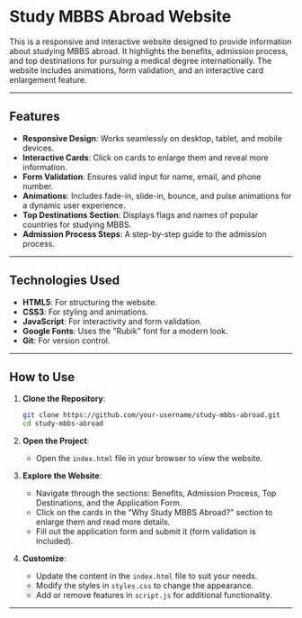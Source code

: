 # Study MBBS Abroad Website


This is a responsive and interactive website designed to provide information about studying MBBS abroad. It highlights the benefits, admission process, and top destinations for pursuing a medical degree internationally. The website includes animations, form validation, and an interactive card enlargement feature.

---

## Features

- **Responsive Design**: Works seamlessly on desktop, tablet, and mobile devices.
- **Interactive Cards**: Click on cards to enlarge them and reveal more information.
- **Form Validation**: Ensures valid input for name, email, and phone number.
- **Animations**: Includes fade-in, slide-in, bounce, and pulse animations for a dynamic user experience.
- **Top Destinations Section**: Displays flags and names of popular countries for studying MBBS.
- **Admission Process Steps**: A step-by-step guide to the admission process.

---

## Technologies Used

- **HTML5**: For structuring the website.
- **CSS3**: For styling and animations.
- **JavaScript**: For interactivity and form validation.
- **Google Fonts**: Uses the "Rubik" font for a modern look.
- **Git**: For version control.

---

## How to Use

1. **Clone the Repository**:
   ```bash
   git clone https://github.com/your-username/study-mbbs-abroad.git
   cd study-mbbs-abroad
   ```

2. **Open the Project**:
   - Open the `index.html` file in your browser to view the website.

3. **Explore the Website**:
   - Navigate through the sections: Benefits, Admission Process, Top Destinations, and the Application Form.
   - Click on the cards in the "Why Study MBBS Abroad?" section to enlarge them and read more details.
   - Fill out the application form and submit it (form validation is included).

4. **Customize**:
   - Update the content in the `index.html` file to suit your needs.
   - Modify the styles in `styles.css` to change the appearance.
   - Add or remove features in `script.js` for additional functionality.

---




